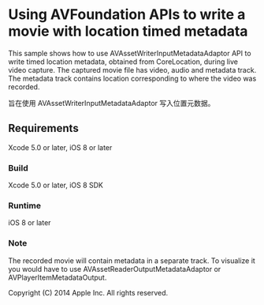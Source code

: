 # Using AVFoundation APIs to write a movie with location timed metadata

This sample shows how to use AVAssetWriterInputMetadataAdaptor API to write timed location metadata, obtained from CoreLocation, during live video capture. The captured movie file has video, audio and metadata track. The metadata track contains location corresponding to where the video was recorded.

旨在使用 AVAssetWriterInputMetadataAdaptor 写入位置元数据。

## Requirements

Xcode 5.0 or later, iOS 8 or later

### Build

Xcode 5.0 or later, iOS 8 SDK

### Runtime

iOS 8 or later

### Note

The recorded movie will contain metadata in a separate track. To visualize it you would have to use AVAssetReaderOutputMetadataAdaptor or AVPlayerItemMetadataOutput.

Copyright (C) 2014 Apple Inc. All rights reserved.
